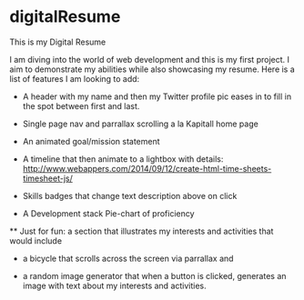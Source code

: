 digitalResume
=============

This is my Digital Resume 


I am diving into the world of web development and this is my first project. I aim to demonstrate my abilities while also showcasing my resume. Here is a list of features I am looking to add: 

- A header with my name and then my Twitter profile pic eases in to fill in the spot between first and last. 

- Single page nav and parrallax scrolling a la Kapitall home page

- An animated goal/mission statement

- A timeline  that then animate to a lightbox with details: 
http://www.webappers.com/2014/09/12/create-html-time-sheets-timesheet-js/ 

- Skills badges that change text description above on click 

- A Development stack Pie-chart of proficiency

** Just for fun: a section that illustrates my interests and activities that would include 

  - a bicycle that scrolls across the screen via parrallax and 

  - a random image generator that when a button is clicked, generates an image with text about my interests and activities. 
